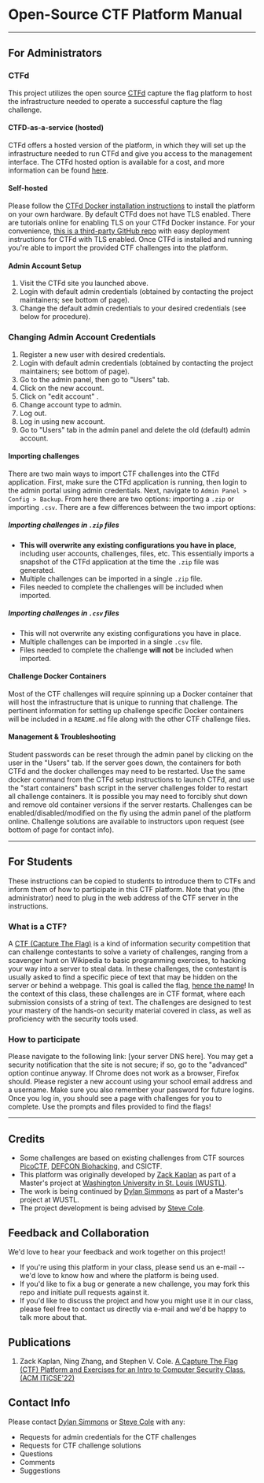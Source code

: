 # Open-Source CTF Platform Manual

---

## For Administrators

### CTFd

This project utilizes the open source [CTFd](https://ctfd.io/) capture the flag platform to host the infrastructure needed to operate a successful capture the flag challenge.

#### CTFD-as-a-service (hosted)

CTFd offers a hosted version of the platform, in which they will set up the infrastructure needed to run CTFd and give you access to the management interface.
The CTFd hosted option is available for a cost, and more information can be found [here](https://ctfd.io/pricing/).

#### Self-hosted

Please follow the [CTFd Docker installation instructions](https://docs.ctfd.io/docs/deployment/installation#docker) to install the platform on your own hardware.
By default CTFd does not have TLS enabled.
There are tutorials online for enabling TLS on your CTFd Docker instance.
For your convenience, [this is a third-party GitHub repo](https://github.com/tghosth/CTFd-docker-deploy) with easy deployment instructions for CTFd with TLS enabled.
Once CTFd is installed and running you're able to import the provided CTF challenges into the platform.

#### Admin Account Setup

1. Visit the CTFd site you launched above.
2. Login with default admin credentials (obtained by contacting the project maintainers; see bottom of page).
3. Change the default admin credentials to your desired credentials (see below for procedure).

### Changing Admin Account Credentials

1. Register a new user with desired credentials.
2. Login with default admin credentials (obtained by contacting the project maintainers; see bottom of page).
3. Go to the admin panel, then go to "Users" tab.
4. Click on the new account.
5. Click on "edit account" .
6. Change account type to admin.
7. Log out.
8. Log in using new account.
9. Go to "Users" tab in the admin panel and delete the old (default) admin account.

#### Importing challenges

There are two main ways to import CTF challenges into the CTFd application.
First, make sure the CTFd application is running, then login to the admin portal using admin credentials.
Next, navigate to `Admin Panel > Config > Backup`.
From here there are two options: importing a `.zip` or importing `.csv`.
There are a few differences between the two import options:

##### Importing challenges in `.zip` files

* **This will overwrite any existing configurations you have in place**, including user accounts, challenges, files, etc. This essentially imports a snapshot of the CTFd application at the time the `.zip` file was generated.
* Multiple challenges can be imported in a single `.zip` file.
* Files needed to complete the challenges will be included when imported.

##### Importing challenges in `.csv` files

* This will not overwrite any existing configurations you have in place.
* Multiple challenges can be imported in a single `.csv` file.
* Files needed to complete the challenge **will not** be included when imported.

#### Challenge Docker Containers

Most of the CTF challenges will require spinning up a Docker container that will host the infrastructure that is unique to running that challenge.
The pertinent information for setting up challenge specific Docker containers will be included in a `README.md` file along with the other CTF challenge files.

#### Management & Troubleshooting

Student passwords can be reset through the admin panel by clicking on the user in the "Users" tab.
If the server goes down, the containers for both CTFd and the docker challenges may need to be restarted. Use the same docker command from the CTFd setup instructions to launch CTFd, and use the "start containers" bash script in the server challenges folder to restart all challenge containers.
It is possible you may need to forcibly shut down and remove old container versions if the server restarts.
Challenges can be enabled/disabled/modified on the fly using the admin panel of the platform online.
Challenge solutions are available to instructors upon request (see bottom of page for contact info).

---

## For Students

These instructions can be copied to students to introduce them to CTFs and inform them of how to participate in this CTF platform. Note that you (the administrator) need to plug in the web address of the CTF server in the instructions.

### What is a CTF?

A [CTF (Capture The Flag)](https://en.wikipedia.org/wiki/Capture_the_flag_(cybersecurity)) is a kind of information security competition that can challenge contestants to solve a variety of challenges, ranging from a scavenger hunt on Wikipedia to basic programming exercises, to hacking your way into a server to steal data.
In these challenges, the contestant is usually asked to find a specific piece of text that may be hidden on the server or behind a webpage.
This goal is called the flag, [hence the name](https://dev.to/atan/what-is-ctf-and-how-to-get-started-3f04)!
In the context of this class, these challenges are in CTF format, where each submission consists of a string of text.
The challenges are designed to test your mastery of the hands-on security material covered in class, as well as proficiency with the security tools used.

### How to participate

Please navigate to the following link: [your server DNS here].
You may get a security notification that the site is not secure; if so, go to the "advanced" option continue anyway.
If Chrome does not work as a browser, Firefox should.
Please register a new account using your school email address and a username.
Make sure you also remember your password for future logins.
Once you log in, you should see a page with challenges for you to complete.
Use the prompts and files provided to find the flags!

---

## Credits

* Some challenges are based on existing challenges from CTF sources [PicoCTF](https://www.picoctf.org/), [DEFCON Biohacking](https://www.defconbiohackingvillage.org/), and CSICTF.
* This platform was originally developed by [Zack Kaplan](mailto:zack.kaplan@wustl.edu) as part of a Master's project at [Washington University in St. Louis (WUSTL)](https://wustl.edu/).
* The work is being continued by [Dylan Simmons](mailto:dylan.simmons@wustl.edu) as part of a Master's project at WUSTL.
* The project development is being advised by [Steve Cole](mailto:svcole@wustl.edu).

## Feedback and Collaboration

We'd love to hear your feedback and work together on this project!
* If you're using this platform in your class, please send us an e-mail --  we'd love to know how and where the platform is being used.
* If you'd like to fix a bug or generate a new challenge, you may fork this repo and initiate pull requests against it. 
* If you'd like to discuss the project and how you might use it in our class, please feel free to contact us directly via e-mail and we'd be happy to talk more about that.

## Publications
1. Zack Kaplan, Ning Zhang, and Stephen V. Cole. [A Capture The Flag (CTF) Platform and Exercises for an Intro to Computer Security Class. (ACM ITiCSE'22)](https://doi.org/10.1145/3502717.3532153)

## Contact Info

Please contact [Dylan Simmons](mailto:dylan.simmons@wustl.edu) or [Steve Cole](mailto:svcole@wustl.edu) with any:
* Requests for admin credentials for the CTF challenges
* Requests for CTF challenge solutions
* Questions
* Comments
* Suggestions
